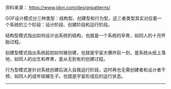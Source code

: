 资料来源： https://www.jdon.com/designpatterns/



​	GOF设计模式分三种类型：结构型、创建型和行为型，这三者类型其实对应着一个系统的三个阶段：设计阶段、创建阶段和运行阶段。

​	结构型模式指出如何设计出系统的结构，也就是一个系统的孕育，如同人的十月怀胎过程。

​	创建型模式指出系统起初如何被创建，也就是宇宙大爆炸前一刻，是系统从纸上落地，如同人的出生和养育，是从无到有的创建过程。

​	行为型模式是针对系统创建后进入自我运行阶段，这时再也无需创建者和设计者干预，如同人的成年结婚生子。也就是宇宙形成后的运行状态。

---



